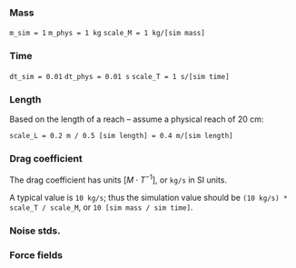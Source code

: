 ### Mass

`m_sim = 1`
`m_phys = 1 kg`
`scale_M = 1 kg/[sim mass]`

### Time

`dt_sim = 0.01`
`dt_phys = 0.01 s`
`scale_T = 1 s/[sim time]`

### Length 

Based on the length of a reach – assume a physical reach of 20 cm:

`scale_L = 0.2 m / 0.5 [sim length] = 0.4 m/[sim length]`

### Drag coefficient

The drag coefficient has units $[M\cdot T^{-1}]$, or `kg/s` in SI units.

A typical value is `10 kg/s`; thus the simulation value should be `(10 kg/s) * scale_T / scale_M`, or `10 [sim mass / sim time]`.


### Noise stds.



### Force fields


